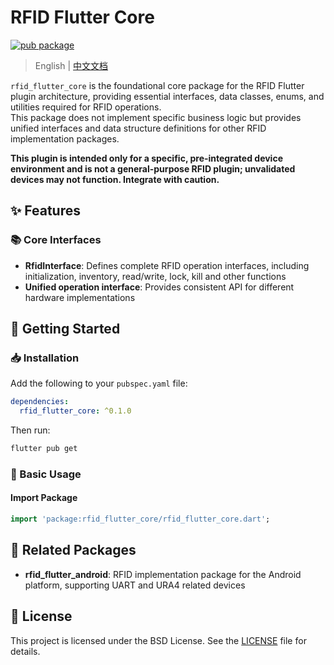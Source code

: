 # RFID Flutter Core

[![pub package](https://img.shields.io/pub/v/rfid_flutter_core.svg)](https://pub.dev/packages/rfid_flutter_core)

> English | [中文文档](https://github.com/RFID-Devs/rfid_flutter_plugin/blob/main/rfid_flutter_core/README-zh.md)

`rfid_flutter_core` is the foundational core package for the RFID Flutter plugin architecture, providing essential interfaces, data classes, enums, and utilities required for RFID operations.   
This package does not implement specific business logic but provides unified interfaces and data structure definitions for other RFID implementation packages.

**This plugin is intended only for a specific, pre-integrated device environment and is not a general-purpose RFID plugin; unvalidated devices may not function. Integrate with caution.**

## ✨ Features

### 📚 Core Interfaces
- **RfidInterface**: Defines complete RFID operation interfaces, including initialization, inventory, read/write, lock, kill and other functions
- **Unified operation interface**: Provides consistent API for different hardware implementations

## 🚀 Getting Started

### 📥 Installation

Add the following to your `pubspec.yaml` file:

```yaml
dependencies:
  rfid_flutter_core: ^0.1.0
```

Then run:

```bash
flutter pub get
```

### 📖 Basic Usage

#### Import Package

```dart
import 'package:rfid_flutter_core/rfid_flutter_core.dart';
```

## 🔗 Related Packages

- **rfid_flutter_android**: RFID implementation package for the Android platform, supporting UART and URA4 related devices

## 📄 License

This project is licensed under the BSD License. See the [LICENSE](LICENSE) file for details.
